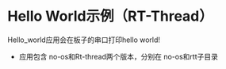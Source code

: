 # Hello World示例（RT-Thread）

Hello_world应用会在板子的串口打印hello world!
- 应用包含 no-os和Rt-thread两个版本，分别在 no-os和rtt子目录

      

